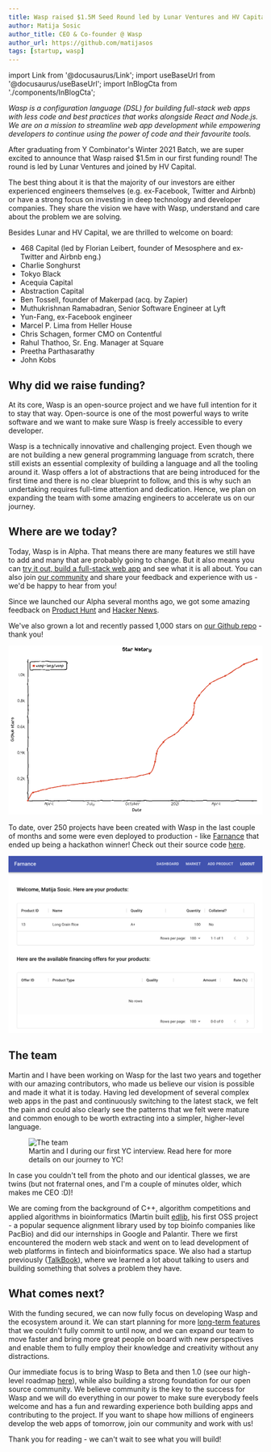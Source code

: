```yaml
---
title: Wasp raised $1.5M Seed Round led by Lunar Ventures and HV Capital
author: Matija Sosic
author_title: CEO & Co-founder @ Wasp
author_url: https://github.com/matijasos
tags: [startup, wasp]
---
```


import Link from '@docusaurus/Link';
import useBaseUrl from '@docusaurus/useBaseUrl';
import InBlogCta from './components/InBlogCta';

*Wasp is a configuration language (DSL) for building full-stack web apps with less code and best practices that works alongside React and Node.js. We are on a mission to streamline web app development while empowering developers to continue using the power of code and their favourite tools.* 

<InBlogCta />

After graduating from Y Combinator's Winter 2021 Batch, we are super excited to announce that Wasp raised $1.5m in our first funding round! The round is led by Lunar Ventures and joined by HV Capital.

The best thing about it is that the majority of our investors are either experienced engineers themselves (e.g. ex-Facebook, Twitter and Airbnb) or have a strong focus on investing in deep technology and developer companies. They share the vision we have with Wasp, understand and care about the problem we are solving.

Besides Lunar and HV Capital, we are thrilled to welcome on board:
- 468 Capital (led by Florian Leibert, founder of Mesosphere and ex-Twitter and Airbnb eng.)
- Charlie Songhurst
- Tokyo Black
- Acequia Capital
- Abstraction Capital
- Ben Tossell, founder of Makerpad (acq. by Zapier)
- Muthukrishnan Ramabadran, Senior Software Engineer at Lyft
- Yun-Fang, ex-Facebook engineer
- Marcel P. Lima from Heller House
- Chris Schagen, former CMO on Contentful
- Rahul Thathoo, Sr. Eng. Manager at Square
- Preetha Parthasarathy
- John Kobs

## Why did we raise funding?

At its core, Wasp is an open-source project and we have full intention for it to stay that way. Open-source is one of the most powerful ways to write software and we want to make sure Wasp is freely accessible to every developer.

Wasp is a technically innovative and challenging project. Even though we are not building a new general programming language from scratch, there still exists an essential complexity of building a language and all the tooling around it. Wasp offers a lot of abstractions that are being introduced for the first time and there is no clear blueprint to follow, and this is why such an undertaking requires full-time attention and dedication. Hence, we plan on expanding the team with some amazing engineers to accelerate us on our journey.

## Where are we today?

Today, Wasp is in Alpha. That means there are many features we still have to add and many that are probably going to change. But it also means you can [try it out, build a full-stack web app](/docs) and see what it is all about. You can also join [our community](https://discord.gg/rzdnErX) and share your feedback and experience with us - we'd be happy to hear from you!

Since we launched our Alpha several months ago, we got some amazing feedback on [Product Hunt](https://www.producthunt.com/posts/wasp-lang-alpha) and [Hacker News](https://news.ycombinator.com/item?id=26091956).

We've also grown a lot and recently passed 1,000 stars on [our Github repo](https://github.com/wasp-lang/wasp) - thank you!

![Wasp GitHub Stars](../static/img/wasp-gh-stars-raise.png)

To date, over 250 projects have been created with Wasp in the last couple of months and some were even deployed to production - like [Farnance](https://farnance.netlify.app/) that ended up being a hackathon winner! Check out their source code [here](https://github.com/jlaneve/Farnance).

![Farnance screenshot](../static/img/farnance-screenshot.png)

## The team

Martin and I have been working on Wasp for the last two years and together with our amazing contributors, who made us believe our vision is possible and made it what it is today. Having led development of several complex web apps in the past and continuously switching to the latest stack, we felt the pain and could also clearly see the patterns that we felt were mature and common enough to be worth extracting into a simpler, higher-level language.

<p align="center">
  <figure>
    <img alt="The team"
        src={useBaseUrl('img/us-at-ycombinator.jpg')}
    />
    <figcaption>Martin and I during our first YC interview. Read <Link to={useBaseUrl('blog/2021/02/23/journey-to-ycombinator')}>here</Link> for more details on our journey to YC!</figcaption>
  </figure>
</p>

In case you couldn't tell from the photo and our identical glasses, we are twins (but not fraternal ones, and I'm a couple of minutes older, which makes me CEO :D)!

We are coming from the background of C++, algorithm competitions and applied algorithms in bioinformatics (Martin built [edlib](https://github.com/martinsos/edlib), his first OSS project - a popular sequence alignment library used by top bioinfo companies like PacBio) and did our internships in Google and Palantir. There we first encountered the modern web stack and went on to lead development of web platforms in fintech and bioinformatics space. We also had a startup previously ([TalkBook](https://talkbook.co/home)), where we learned a lot about talking to users and building something that solves a problem they have.

## What comes next?

With the funding secured, we can now fully focus on developing Wasp and the ecosystem around it. We can start planning for more [long-term features](https://github.com/wasp-lang/wasp/issues/109) that we couldn't fully commit to until now, and we can expand our team to move faster and bring more great people on board with new perspectives and enable them to fully employ their knowledge and creativity without any distractions.

Our immediate focus is to bring Wasp to Beta and then 1.0 (see our high-level roadmap [here](https://wasp-lang.dev/#what-can-do)), while also building a strong foundation for our open source community. We believe community is the key to the success for Wasp and we will do everything in our power to make sure everybody feels welcome and has a fun and rewarding experience both building apps and contributing to the project. If you want to shape how millions of engineers develop the web apps of tomorrow, join our community and work with us!

Thank you for reading - we can't wait to see what you will build!

<InBlogCta />
